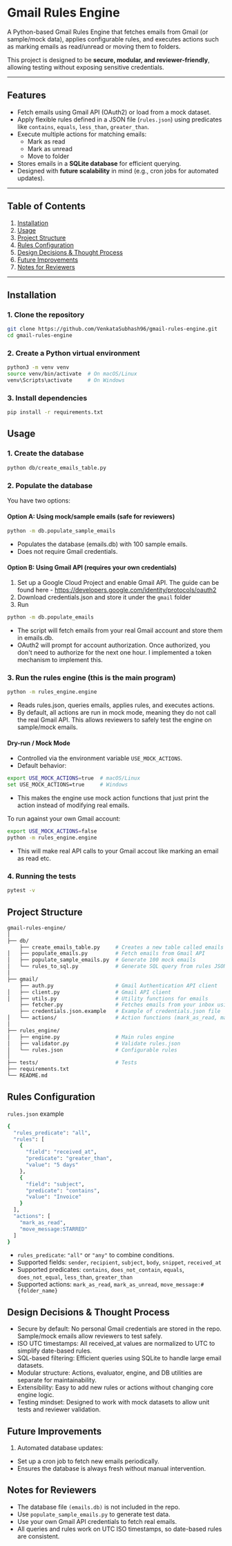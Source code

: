 # Gmail Rules Engine

A Python-based Gmail Rules Engine that fetches emails from Gmail (or sample/mock data), applies configurable rules, and executes actions such as marking emails as read/unread or moving them to folders.  

This project is designed to be **secure, modular, and reviewer-friendly**, allowing testing without exposing sensitive credentials.  

---

## Features

- Fetch emails using Gmail API (OAuth2) or load from a mock dataset.
- Apply flexible rules defined in a JSON file (`rules.json`) using predicates like `contains`, `equals`, `less_than`, `greater_than`.
- Execute multiple actions for matching emails:
  - Mark as read
  - Mark as unread
  - Move to folder
- Stores emails in a **SQLite database** for efficient querying.
- Designed with **future scalability** in mind (e.g., cron jobs for automated updates).

---

## Table of Contents

1. [Installation](#installation)  
2. [Usage](#usage)  
3. [Project Structure](#project-structure)  
4. [Rules Configuration](#rules-configuration)  
5. [Design Decisions & Thought Process](#design-decisions--thought-process)  
6. [Future Improvements](#future-improvements)
7. [Notes for Reviewers](#notes-for-reviewers)

---

## Installation

### 1. Clone the repository

```bash
git clone https://github.com/VenkataSubhash96/gmail-rules-engine.git
cd gmail-rules-engine
```

### 2. Create a Python virtual environment

```bash
python3 -m venv venv
source venv/bin/activate  # On macOS/Linux
venv\Scripts\activate     # On Windows
```

### 3. Install dependencies

```bash
pip install -r requirements.txt
```

## Usage

### 1. Create the database

```bash
python db/create_emails_table.py
```

### 2. Populate the database

You have two options:

#### Option A: Using mock/sample emails (safe for reviewers)

```bash
python -m db.populate_sample_emails
```
* Populates the database (emails.db) with 100 sample emails.
* Does not require Gmail credentials.

#### Option B: Using Gmail API (requires your own credentials)

1. Set up a Google Cloud Project and enable Gmail API. The guide can be found here - https://developers.google.com/identity/protocols/oauth2
2. Download credentials.json and store it under the `gmail` folder
3. Run
```bash
python -m db.populate_emails
```
* The script will fetch emails from your real Gmail account and store them in emails.db.
* OAuth2 will prompt for account authorization. Once authorized, you don't need to authorize for the next one hour. I implemented a token mechanism to implement this. 

### 3. Run the rules engine (this is the main program)

```bash
python -m rules_engine.engine
```
* Reads rules.json, queries emails, applies rules, and executes actions.
* By default, all actions are run in mock mode, meaning they do not call the real Gmail API. This allows reviewers to safely test the engine on sample/mock emails.

#### Dry-run / Mock Mode
* Controlled via the environment variable `USE_MOCK_ACTIONS`.
* Default behavior:
```bash
export USE_MOCK_ACTIONS=true  # macOS/Linux
set USE_MOCK_ACTIONS=true     # Windows
```
* This makes the engine use mock action functions that just print the action instead of modifying real emails.

To run against your own Gmail account:
```bash
export USE_MOCK_ACTIONS=false
python -m rules_engine.engine
```
* This will make real API calls to your Gmail accout like marking an email as read etc. 

### 4. Running the tests

```bash
pytest -v
```

## Project Structure

```bash
gmail-rules-engine/
│
├── db/
    ├── create_emails_table.py     # Creates a new table called emails
│   ├── populate_emails.py         # Fetch emails from Gmail API
│   ├── populate_sample_emails.py  # Generate 100 mock emails
│   └── rules_to_sql.py            # Generate SQL query from rules JSON
│
├── gmail/
    ├── auth.py                    # Gmail Authentication API client
│   ├── client.py                  # Gmail API client
│   ├── utils.py                   # Utility functions for emails
    ├── fetcher.py                 # Fetches emails from your inbox using the Gmail API
    ├── credentials.json.example   # Example of credentials.json file
│   └── actions/                   # Action functions (mark_as_read, mark_as_unread, and move_message)
│
├── rules_engine/
│   ├── engine.py                  # Main rules engine
│   ├── validator.py               # Validate rules.json
│   └── rules.json                 # Configurable rules
│
├── tests/                         # Tests
├── requirements.txt
└── README.md
```

## Rules Configuration

`rules.json` example
```bash
{
  "rules_predicate": "all",
  "rules": [
    {
      "field": "received_at",
      "predicate": "greater_than",
      "value": "5 days"
    },
    {
      "field": "subject",
      "predicate": "contains",
      "value": "Invoice"
    }
  ],
  "actions": [
    "mark_as_read",
    "move_message:STARRED"
  ]
}
```
* `rules_predicate`: `"all"` or `"any"` to combine conditions.
* Supported fields: `sender`, `recipient`, `subject`, `body`, `snippet`, `received_at`
* Supported predicates: `contains`, `does_not_contain`, `equals`, `does_not_equal`, `less_than`, `greater_than`
* Supported actions: `mark_as_read`, `mark_as_unread`, `move_message:#{folder_name}`

## Design Decisions & Thought Process

* Secure by default: No personal Gmail credentials are stored in the repo. Sample/mock emails allow reviewers to test safely.
* ISO UTC timestamps: All received_at values are normalized to UTC to simplify date-based rules.
* SQL-based filtering: Efficient queries using SQLite to handle large email datasets.
* Modular structure: Actions, evaluator, engine, and DB utilities are separate for maintainability.
* Extensibility: Easy to add new rules or actions without changing core engine logic.
* Testing mindset: Designed to work with mock datasets to allow unit tests and reviewer validation.

## Future Improvements

1. Automated database updates:
  * Set up a cron job to fetch new emails periodically.
  * Ensures the database is always fresh without manual intervention.

## Notes for Reviewers

* The database file `(emails.db)` is not included in the repo.
* Use `populate_sample_emails.py` to generate test data.
* Use your own Gmail API credentials to fetch real emails.
* All queries and rules work on UTC ISO timestamps, so date-based rules are consistent.